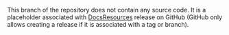 This branch of the repository does not contain any source code. It is a placeholder associated with [DocsResources](https://github.com/Slicer/Slicer/releases/tag/docs-resources) release on GitHub (GitHub only allows creating a release if it is associated with a tag or branch).
